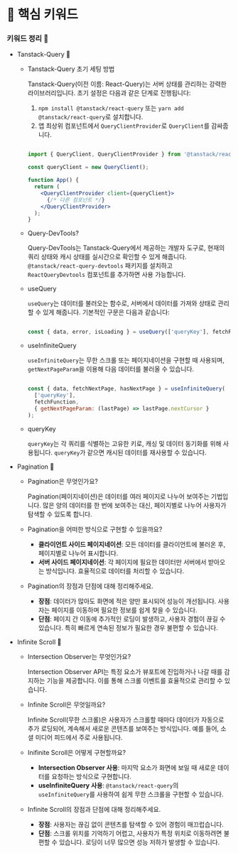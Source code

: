 # 🎯 핵심 키워드
### 키워드 정리 🍠

- Tanstack-Query 🍠
    - Tanstack-Query 초기 세팅 방법
        
        Tanstack-Query(이전 이름: React-Query)는 서버 상태를 관리하는 강력한 라이브러리입니다. 초기 설정은 다음과 같은 단계로 진행됩니다:
        
        1. `npm install @tanstack/react-query` 또는 `yarn add @tanstack/react-query`로 설치합니다.
        2. 앱 최상위 컴포넌트에서 `QueryClientProvider`로 `QueryClient`를 감싸줍니다.
        
        ```jsx
        
        import { QueryClient, QueryClientProvider } from '@tanstack/react-query';
        
        const queryClient = new QueryClient();
        
        function App() {
          return (
            <QueryClientProvider client={queryClient}>
              {/* 다른 컴포넌트 */}
            </QueryClientProvider>
          );
        }
        
        ```
        
    - Query-DevTools?
        
        
        Query-DevTools는 Tanstack-Query에서 제공하는 개발자 도구로, 현재의 쿼리 상태와 캐시 상태를 실시간으로 확인할 수 있게 해줍니다. `@tanstack/react-query-devtools` 패키지를 설치하고 `ReactQueryDevtools` 컴포넌트를 추가하면 사용 가능합니다.
        
    - useQuery
        
        `useQuery`는 데이터를 불러오는 함수로, 서버에서 데이터를 가져와 상태로 관리할 수 있게 해줍니다. 기본적인 구문은 다음과 같습니다:
        
        ```jsx
        
        const { data, error, isLoading } = useQuery(['queryKey'], fetchFunction);
        
        ```
        
    - useInfiniteQuery
        
        `useInfiniteQuery`는 무한 스크롤 또는 페이지네이션을 구현할 때 사용되며, `getNextPageParam`을 이용해 다음 데이터를 불러올 수 있습니다.
        
        ```jsx
        
        const { data, fetchNextPage, hasNextPage } = useInfiniteQuery(
          ['queryKey'],
          fetchFunction,
          { getNextPageParam: (lastPage) => lastPage.nextCursor }
        );
        
        ```
        
    - queryKey
        
        `queryKey`는 각 쿼리를 식별하는 고유한 키로, 캐싱 및 데이터 동기화를 위해 사용됩니다. `queryKey`가 같으면 캐시된 데이터를 재사용할 수 있습니다.
        
- Pagination 🍠
    - Pagination은 무엇인가요?
        
        Pagination(페이지네이션)은 데이터를 여러 페이지로 나누어 보여주는 기법입니다. 많은 양의 데이터를 한 번에 보여주는 대신, 페이지별로 나누어 사용자가 탐색할 수 있도록 합니다.
        
    - Pagination을 어떠한 방식으로 구현할 수 있을까요?
        - **클라이언트 사이드 페이지네이션**: 모든 데이터를 클라이언트에 불러온 후, 페이지별로 나누어 표시합니다.
        - **서버 사이드 페이지네이션**: 각 페이지에 필요한 데이터만 서버에서 받아오는 방식입니다. 효율적으로 데이터를 처리할 수 있습니다.
    - Pagination의 장점과 단점에 대해 정리해주세요.
        - **장점**: 데이터가 많아도 화면에 적은 양만 표시되어 성능이 개선됩니다. 사용자는 페이지를 이동하며 필요한 정보를 쉽게 찾을 수 있습니다.
        - **단점**: 페이지 간 이동에 추가적인 로딩이 발생하고, 사용자 경험이 끊길 수 있습니다. 특히 빠르게 연속된 정보가 필요한 경우 불편할 수 있습니다.
- Infinite Scroll 🍠
    - Intersection Observer는 무엇인가요?
        
        Intersection Observer API는 특정 요소가 뷰포트에 진입하거나 나갈 때를 감지하는 기능을 제공합니다. 이를 통해 스크롤 이벤트를 효율적으로 관리할 수 있습니다.
        
    - Infinite Scroll은 무엇일까요?
        
        Infinite Scroll(무한 스크롤)은 사용자가 스크롤할 때마다 데이터가 자동으로 추가 로딩되어, 계속해서 새로운 콘텐츠를 보여주는 방식입니다. 예를 들어, 소셜 미디어 피드에서 주로 사용됩니다.
        
    - Inifinite Scroll은 어떻게 구현할까요?
        - **Intersection Observer 사용**: 마지막 요소가 화면에 보일 때 새로운 데이터를 요청하는 방식으로 구현합니다.
        - **useInfiniteQuery 사용**: `@tanstack/react-query`의 `useInfiniteQuery`를 사용하여 쉽게 무한 스크롤을 구현할 수 있습니다.
    - Infinite Scroll의 장점과 단점에 대해 정리해주세요.
        - **장점**: 사용자는 끊김 없이 콘텐츠를 탐색할 수 있어 경험이 매끄럽습니다.
        - **단점**: 스크롤 위치를 기억하기 어렵고, 사용자가 특정 위치로 이동하려면 불편할 수 있습니다. 로딩이 너무 많으면 성능 저하가 발생할 수 있습니다.